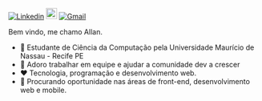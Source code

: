 [![Linkedin](https://img.shields.io/badge/-LinkedIn-blue?style=flat&logo=Linkedin&logoColor=white)](https://www.linkedin.com/in/allan-carneiro-97a0131b5/)
[<img src="https://img.shields.io/github/" height="22" title="Follow me" />](https://github.com/allandxsh) 
[![Gmail](https://img.shields.io/badge/-Gmail-c14438?style=flat&logo=Gmail&logoColor=white)](mailto:allanhmc9@gmail.com)

Bem vindo, me chamo Allan.

- 📖 Estudante de Ciência da Computação pela Universidade Maurício de Nassau - Recife PE
- 🤝 Adoro trabalhar em equipe e ajudar a comunidade dev a crescer
- ❤️ Tecnologia, programação e desenvolvimento web.
- 🔎 Procurando oportunidade nas áreas de front-end, desenvolvimento web e mobile.
